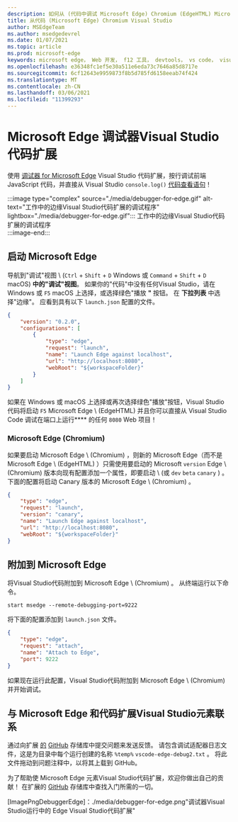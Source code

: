 ```yaml
---
description: 如何从 (代码中调试 Microsoft Edge) Chromium (EdgeHTML) Microsoft Edge Visual Studio
title: 从代码 (Microsoft Edge) Chromium Visual Studio
author: MSEdgeTeam
ms.author: msedgedevrel
ms.date: 01/07/2021
ms.topic: article
ms.prod: microsoft-edge
keywords: microsoft edge， Web 开发， f12 工具， devtools， vs code， visual studio code， debugger
ms.openlocfilehash: e36348fc1ef5e30a511e6eda73c7646a85d8717e
ms.sourcegitcommit: 6cf12643e9959873f8b5d785fd6158eeab74f424
ms.translationtype: MT
ms.contentlocale: zh-CN
ms.lasthandoff: 03/06/2021
ms.locfileid: "11399293"
---
```

# <a name="debugger-for-microsoft-edge-visual-studio-code-extension"></a>Microsoft Edge 调试器Visual Studio代码扩展  

使用 [调试器 for Microsoft Edge][VisualstudioMarketplaceDebuggerMicrosoftEdge] Visual Studio 代码扩展，按行调试前端 JavaScript 代码，并直接从 Visual Studio `console.log()` [代码查看语句][VisualstudioCode]！  

:::image type="complex" source="./media/debugger-for-edge.gif" alt-text="工作中的边缘Visual Studio代码扩展的调试程序" lightbox="./media/debugger-for-edge.gif":::
   工作中的边缘Visual Studio代码扩展的调试程序  
:::image-end:::

<!--![Debugger for Edge Visual Studio Code extension at work][ImageGifDebuggerEdge]  -->  

## <a name="launching-microsoft-edge"></a>启动 Microsoft Edge  

导航到"调试"视图 \ (`Ctrl` + `Shift` + `D` Windows 或 `Command` + `Shift` + `D` macOS\) **中的"调试"视图**。  如果你的"代码"中没有任何Visual Studio，请在 Windows 或 `F5` macOS 上选择，或选择绿色"播放 **"** 按钮。  在 **下拉列表** 中选择"边缘"。  应看到具有以下 `launch.json` 配置的文件。  

```json
{
    "version": "0.2.0",
    "configurations": [
        {
            "type": "edge",
            "request": "launch",
            "name": "Launch Edge against localhost",
            "url": "http://localhost:8080",
            "webRoot": "${workspaceFolder}"
        }
    ]
}
```  

如果在 Windows 或 macOS 上选择或再次选择绿色"播放"按钮，Visual Studio 代码将启动 `F5` Microsoft Edge \ (EdgeHTML\) 并且你可以直接从 Visual Studio Code 调试在端口上运行**** 的任何 `8080` Web 项目！  

### <a name="microsoft-edge-chromium"></a>Microsoft Edge (Chromium)  

如果要启动 Microsoft Edge \ (Chromium\) ，则新的 Microsoft Edge（而不是 Microsoft Edge \ (EdgeHTML\) ）只需使用要启动的 Microsoft `version` Edge \ (Chromium\) 版本向现有配置添加一个属性，即要启动 \ (或 `dev` `beta` `canary` \) 。  下面的配置将启动 Canary 版本的 Microsoft Edge \ (Chromium\) 。  

```json
{
    "type": "edge",
    "request": "launch",
    "version": "canary",
    "name": "Launch Edge against localhost",
    "url": "http://localhost:8080",
    "webRoot": "${workspaceFolder}"
}
```  

## <a name="attaching-to-microsoft-edge"></a>附加到 Microsoft Edge  

将Visual Studio代码附加到 Microsoft Edge \ (Chromium\) 。  从终端运行以下命令。  

```shell
start msedge --remote-debugging-port=9222
```  

将下面的配置添加到 `launch.json` 文件。   

```json
{
    "type": "edge",
    "request": "attach",
    "name": "Attach to Edge",
    "port": 9222
}
```  

如果现在运行此配置，Visual Studio代码附加到 Microsoft Edge \ (Chromium\) 并开始调试。  

## <a name="getting-in-touch-with-the-elements-for-microsoft-edge-visual-studio-code-extension-team"></a>与 Microsoft Edge 和代码扩展Visual Studio元素联系    

通过向扩展 [的][GithubMicrosoftVscodeEdgeDebug2NewIssue] [GitHub][GithubMicrosoftVscodeEdgeDebug2] 存储库中提交问题来发送反馈。  请包含调试适配器日志文件，这是为目录中每个运行创建的名称 `%temp%` `vscode-edge-debug2.txt` 。  将此文件拖动到问题注释中，以将其上载到 GitHub。  

为了帮助使 Microsoft Edge 元素Visual Studio代码扩展，欢迎你做出自己的贡献！  在扩展的 [GitHub][GithubMicrosoftVscodeEdgeDebug2] 存储库中查找入门所需的一切。  


<!-- image links -->  

<!--[ImageGifDebuggerEdge]: ./media/debugger-for-edge.gif "Debugger for Edge Visual Studio Code extension in action"  -->  
[ImagePngDebuggerEdge]：./media/debugger-for-edge.png"调试器Visual Studio运行中的 Edge Visual Studio代码扩展"  

<!--links -->  

[VisualstudioCode]: https://code.visualstudio.com "Visual Studio代码"  
[VisualStudioCodeDocs]: https://code.visualstudio.com/Docs "文档|Visual Studio代码"   

[GithubMicrosoftVscodeEdgeDebug2]: https://github.com/Microsoft/vscode-edge-debug2 "microsoft/vscode-edge-debug2 |GitHub"  
[GithubMicrosoftVscodeEdgeDebug2NewIssue]: https://github.com/Microsoft/vscode-edge-debug2/issues/new "新问题 - microsoft/vscode-edge-debug2 |GitHub"  

[VisualstudioMarketplaceDebuggerMicrosoftEdge]: https://marketplace.visualstudio.com/items?itemName=msjsdiag.debugger-for-edge "适用于 Microsoft Edge |Visual Studio市场"  
